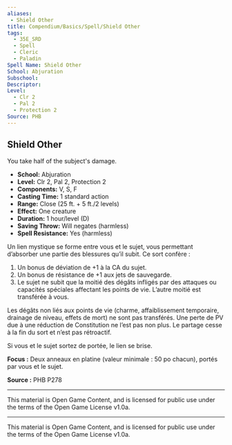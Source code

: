 ```yaml
---
aliases:
 - Shield Other
title: Compendium/Basics/Spell/Shield Other
tags:
  - 35E_SRD
  - Spell
  - Cleric
  - Paladin
Spell Name: Shield Other
School: Abjuration
Subschool:
Descriptor:
Level:
  - Clr 2
  - Pal 2
  - Protection 2
Source: PHB
---
```


## Shield Other

You take half of the subject's damage.

- **School:** Abjuration  
- **Level:** Clr 2, Pal 2, Protection 2  
- **Components:** V, S, F  
- **Casting Time:** 1 standard action  
- **Range:** Close (25 ft. + 5 ft./2 levels)  
- **Effect:** One creature  
- **Duration:** 1 hour/level (D)  
- **Saving Throw:** Will negates (harmless)  
- **Spell Resistance:** Yes (harmless)  

Un lien mystique se forme entre vous et le sujet, vous permettant d’absorber une partie des blessures qu’il subit. Ce sort confère :

1. Un bonus de déviation de +1 à la CA du sujet.
2. Un bonus de résistance de +1 aux jets de sauvegarde.
3. Le sujet ne subit que la moitié des dégâts infligés par des attaques ou capacités spéciales affectant les points de vie. L’autre moitié est transférée à vous.

Les dégâts non liés aux points de vie (charme, affaiblissement temporaire, drainage de niveau, effets de mort) ne sont pas transférés. Une perte de PV due à une réduction de Constitution ne l’est pas non plus. Le partage cesse à la fin du sort et n’est pas rétroactif.

Si vous et le sujet sortez de portée, le lien se brise.

**Focus :** Deux anneaux en platine (valeur minimale : 50 po chacun), portés par vous et le sujet.

**Source :** PHB P278

---



This material is Open Game Content, and is licensed for public use under  
the terms of the Open Game License v1.0a.

---

This material is Open Game Content, and is licensed for public use under the terms of the Open Game License v1.0a.

